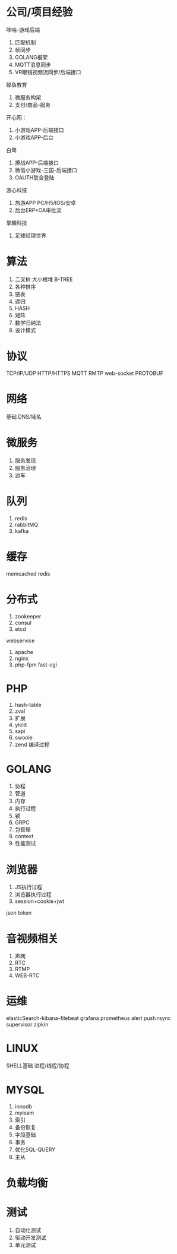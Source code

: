 # 公司/项目经验

咪咕-游戏后端
1. 匹配机制
2. 帧同步
3. GOLANG框架
4. MQTT消息同步
5. VR眼镜视频流同步/后端接口


鲸鱼教育
1. 微服务构架
2. 支付/商品-服务

开心网：
1. 小游戏APP-后端接口
2. 小游戏APP-后台

白鹭
1. 撩战APP-后端接口
2. 微信小游戏-三国-后端接口
3. OAUTH联合登陆

游心科技 
1. 旅游APP PC/H5/IOS/安卓 
2. 后台ERP+OA审批流

掌趣科技
1. 足球经理世界

# 算法

1. 二叉树 大小根堆 B-TREE 
2. 各种排序
3. 链表
4. 递归
5. HASH
6. 矩阵
7. 数学归纳法
8. 设计模式

# 协议

TCP/IP/UDP
HTTP/HTTPS
MQTT
RMTP
web-socket
PROTOBUF
# 网络

基础
DNS/域名

# 微服务

1. 服务发现
2. 服务治理
3. 边车

# 队列

1. redis
2. rabbitMQ
3. kafka

# 缓存

memcached
redis

# 分布式

1. zookeeper
2. consul
3. etcd

webservice

1. apache
2. nginx
3. php-fpm    fast-cgi

# PHP

1. hash-table
2. zval
3. 扩展
4. yield
5. sapi
6. swoole
7. zend 编译过程

# GOLANG

1. 协程
2. 管道
3. 内存
4. 执行过程
5. 锁
6. GRPC
7. 包管理
8. context
9. 性能测试

# 浏览器

1. JS执行过程
2. 浏览器执行过程
3. session+cookie+jwt

json  token
# 音视频相关

1. 声网
2. RTC
3. RTMP
4. WEB-RTC
# 运维


elasticSearch-kibana-filebeat
grafana
prometheus alert push
rsync
supervisor
zipkin


# LINUX

SHELL基础
进程/线程/协程
# MYSQL

1. innodb
2.  myisam
3. 索引
4. 备份恢复
5. 字段基础
6. 事务
7. 优化SQL-QUERY
8. 主从


# 负载均衡

# 测试

1. 自动化测试
2. 驱动开发测试
3. 单元测试